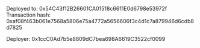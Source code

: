 

Deployed to: 0x54C43f12B26601CA01518c6611E0d6798e53972f
Transaction hash: 0xaf08f463b061e7568a5806e75a4772a5656606f3c4d1c7a879946d6cdb8d7825


Deployer: 0x1ccC0Ad7b5e8809dC7bea698A6619C3522cf0099